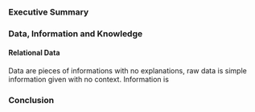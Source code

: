 ### Executive Summary


### Data, Information and Knowledge
#### Relational Data 
Data are pieces of informations with no explanations, raw data is simple information given with no context. Information is 


### Conclusion
